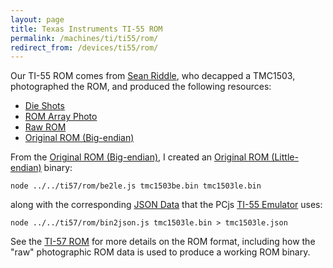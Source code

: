 ```yaml
---
layout: page
title: Texas Instruments TI-55 ROM
permalink: /machines/ti/ti55/rom/
redirect_from: /devices/ti55/rom/
---
```


Our TI-55 ROM comes from [Sean Riddle](http://seanriddle.com/tms1500.html), who decapped a TMC1503, photographed
the ROM, and produced the following resources:

- [Die Shots](http://seanriddledecap.blogspot.com/2017/11/blog-post.html)
- [ROM Array Photo](http://seanriddle.com/tmc1503acidroms.jpg)
- [Raw ROM](tmc1503raw.bin)
- [Original ROM (Big-endian)](tmc1503be.bin)

From the [Original ROM (Big-endian)](tmc1503be.bin), I created an [Original ROM (Little-endian)](tmc1503le.bin)
binary:

	node ../../ti57/rom/be2le.js tmc1503be.bin tmc1503le.bin

along with the corresponding [JSON Data](tmc1503le.json) that the PCjs [TI-55 Emulator](../) uses:

	node ../../ti57/rom/bin2json.js tmc1503le.bin > tmc1503le.json

See the [TI-57 ROM](/machines/ti/ti57/rom/) for more details on the ROM format, including how the "raw" photographic ROM
data is used to produce a working ROM binary.
